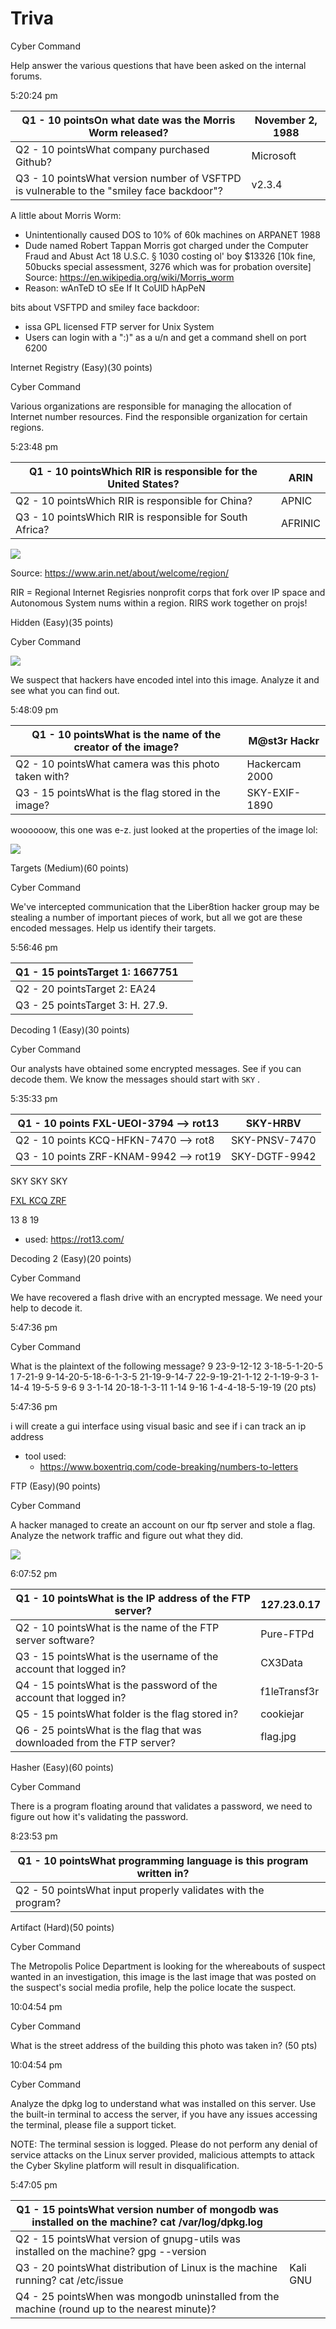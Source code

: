 # Triva 

Cyber Command

Help answer the various questions that have been asked on the internal forums.

5:20:24 pm

| Q1 - 10 pointsOn what date was the Morris Worm released?     | November 2, 1988 |
| ------------------------------------------------------------ | ---------------- |
| Q2 - 10 pointsWhat company purchased Github?                 | Microsoft        |
| Q3 - 10 pointsWhat version number of VSFTPD is vulnerable to the "smiley face backdoor"? | v2.3.4           |

A little about Morris Worm:

* Unintentionally caused DOS to 10% of 60k machines on ARPANET 1988
* Dude named Robert Tappan Morris got charged under the Computer Fraud and Abust Act 18 U.S.C. § 1030 costing ol' boy $13326 [10k fine, 50bucks special assessment, 3276 which was for probation oversite] Source: https://en.wikipedia.org/wiki/Morris_worm
* Reason: wAnTeD tO sEe If It CoUlD hApPeN

bits about VSFTPD and smiley face backdoor: 

* issa GPL licensed FTP server for Unix System
* Users can login with a ":)" as a u/n and get a command shell on port 6200 



 Internet Registry (Easy)(30 points)

Cyber Command

Various organizations are responsible for managing the allocation of Internet number resources. Find the responsible organization for certain regions.

5:23:48 pm

| Q1 - 10 pointsWhich RIR is responsible for the United States? | ARIN    |
| ------------------------------------------------------------ | ------- |
| Q2 - 10 pointsWhich RIR is responsible for China?            | APNIC   |
| Q3 - 10 pointsWhich RIR is responsible for South Africa?     | AFRINIC |

![](C:\Users\jv1c\Documents\PenReferences\WriteUps\NCL\imgs\RIR.PNG)

Source: https://www.arin.net/about/welcome/region/

RIR = Regional Internet Regisries nonprofit corps that fork over IP space and Autonomous System nums within a region. RIRS work together on projs!

 Hidden (Easy)(35 points)

Cyber Command

![](C:\Users\jv1c\Documents\PenReferences\WriteUps\NCL\imgs\Hidden.jpeg)

We suspect that hackers have encoded intel into this image. Analyze it and see what you can find out.

5:48:09 pm

| Q1 - 10 pointsWhat is the name of the creator of the image? | M@st3r Hackr   |
| ----------------------------------------------------------- | -------------- |
| Q2 - 10 pointsWhat camera was this photo taken with?        | Hackercam 2000 |
| Q3 - 15 pointsWhat is the flag stored in the image?         | SKY-EXIF-1890  |

woooooow, this one was e-z. just looked at the properties of the image lol:

![](C:\Users\jv1c\Documents\PenReferences\WriteUps\NCL\imgs\HiddenAns.PNG)


 Targets (Medium)(60 points)

Cyber Command

We've intercepted communication that the Liber8tion hacker group may be stealing a number of important pieces of work, but all we got are these encoded messages. Help us identify their targets.

5:56:46 pm

| Q1 - 15 pointsTarget 1: 1667751  |      |
| -------------------------------- | ---- |
| Q2 - 20 pointsTarget 2: EA24     |      |
| Q3 - 25 pointsTarget 3: H. 27.9. |      |







 Decoding 1 (Easy)(30 points)

Cyber Command

Our analysts have obtained some encrypted messages. See if you can decode them.
We know the messages should start with `SKY` .

5:35:33 pm

| Q1 - 10 points FXL-UEOI-3794 --> rot13 | SKY-HRBV      |
| -------------------------------------- | ------------- |
| Q2 - 10 points KCQ-HFKN-7470 --> rot8  | SKY-PNSV-7470 |
| Q3 - 10 points ZRF-KNAM-9942 --> rot19 | SKY-DGTF-9942 |

SKY  SKY   SKY

<u>FXL  KCQ   ZRF</u>

13     8        19

* used: https://rot13.com/




 Decoding 2 (Easy)(20 points)

Cyber Command

We have recovered a flash drive with an encrypted message. We need your help to decode it.

5:47:36 pm

Cyber Command

What is the plaintext of the following message? 9 23-9-12-12 3-18-5-1-20-5 1 7-21-9 9-14-20-5-18-6-1-3-5 21-19-9-14-7 22-9-19-21-1-12 2-1-19-9-3 1-14-4 19-5-5 9-6 9 3-1-14 20-18-1-3-11 1-14 9-16 1-4-4-18-5-19-19 (20 pts)

5:47:36 pm

i will create a gui interface using visual basic and see if i can track an ip address

* tool used: 
  * https://www.boxentriq.com/code-breaking/numbers-to-letters





 FTP (Easy)(90 points)

Cyber Command

A hacker managed to create an account on our ftp server and stole a flag. Analyze the network traffic and figure out what they did.

![](C:\Users\jv1c\Documents\PenReferences\WriteUps\NCL\imgs\ftp1.PNG)

6:07:52 pm

| Q1 - 10 pointsWhat is the IP address of the FTP server?      | 127.23.0.17  |
| ------------------------------------------------------------ | ------------ |
| Q2 - 10 pointsWhat is the name of the FTP server software?   | Pure-FTPd    |
| Q3 - 15 pointsWhat is the username of the account that logged in? | CX3Data      |
| Q4 - 15 pointsWhat is the password of the account that logged in? | f1leTransf3r |
| Q5 - 15 pointsWhat folder is the flag stored in?             | cookiejar    |
| Q6 - 25 pointsWhat is the flag that was downloaded from the FTP server? | flag.jpg     |





 Hasher (Easy)(60 points)

Cyber Command

There is a program floating around that validates a password, we need to figure out how it's validating the password.

8:23:53 pm

| Q1 - 10 pointsWhat programming language is this program written in? |      |
| ------------------------------------------------------------ | ---- |
| Q2 - 50 pointsWhat input properly validates with the program? |      |



 Artifact (Hard)(50 points)

Cyber Command

The Metropolis Police Department is looking for the whereabouts of suspect wanted in an investigation, this image is the last image that was posted on the suspect's social media profile, help the police locate the suspect.

10:04:54 pm

Cyber Command

What is the street address of the building this photo was taken in? (50 pts)

10:04:54 pm



Cyber Command

Analyze the dpkg log to understand what was installed on this server. Use the built-in terminal to access the server, if you have any issues accessing the terminal, please file a support ticket.

NOTE: The terminal session is logged. Please do not perform any denial of service attacks on the Linux server provided, malicious attempts to attack the Cyber Skyline platform will result in disqualification.

5:47:05 pm

| Q1 - 15 pointsWhat version number of mongodb was installed on the machine? cat /var/log/dpkg.log |          |
| ------------------------------------------------------------ | -------- |
| Q2 - 15 pointsWhat version of gnupg-utils was installed on the machine? gpg --version |          |
| Q3 - 20 pointsWhat distribution of Linux is the machine running? cat /etc/issue | Kali GNU |
| Q4 - 25 pointsWhen was mongodb uninstalled from the machine (round up to the nearest minute)? |          |